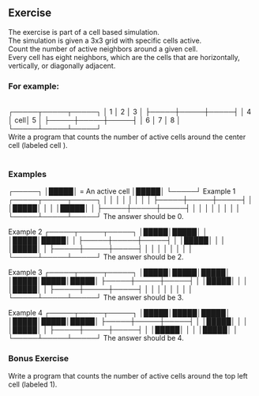  <h2>Exercise</h2>
 The exercise is part of a cell based simulation.<br>
 The simulation is given a 3x3 grid with specific cells active.<br>
Count the number of active neighbors around a given cell.<br>
Every cell has eight neighbors, which are the cells that are horizontally, vertically, or diagonally adjacent.<br> 
<h3>For example:</h3><br>
┌─────┬─────┬─────┐
│  1  │  2  │  3  │
├─────┼─────┼─────┤
│  4  │ cell│  5  │
├─────┼─────┼─────┤
│  6  │  7  │  8  │
└─────┴─────┴─────┘
<br>
Write a program that counts the number of active cells around the center cell (labeled cell ).<br><br>
<h3>Examples</h3>
   ┌─────┐
   │█████│  =  An active cell
   │█████│
   └─────┘
Example 1
┌─────┬─────┬─────┐ 
│     │     │     │ 
│     │     │     │ 
├─────┼─────┼─────┤
│     │█████│     │
│     │█████│     │ 
├─────┼─────┼─────┤ 
│     │     │     │ 
│     │     │     │ 
└─────┴─────┴─────┘
The answer should be 0.

Example 2
┌─────┬─────┬─────┐
│█████│█████│     │
│█████│█████│     │
├─────┼─────┼─────┤
│     │█████│     │
│     │█████│     │ 
├─────┼─────┼─────┤ 
│     │     │     │
│     │     │     │ 
└─────┴─────┴─────┘
The answer should be 2.

Example 3
┌─────┬─────┬─────┐
│█████│█████│█████│
│█████│█████│█████│
├─────┼─────┼─────┤
│     │█████│     │
│     │█████│     │ 
├─────┼─────┼─────┤ 
│     │     │     │ 
│     │     │     │ 
└─────┴─────┴─────┘
The answer should be 3.

Example 4
┌─────┬─────┬─────┐
│█████│█████│█████│
│█████│█████│█████│
├─────┼─────┼─────┤
│     │█████│     │
│     │█████│     │
├─────┼─────┼─────┤
│     │█████│     │
│     │█████│     │
└─────┴─────┴─────┘
The answer should be 4.

<h3>Bonus Exercise</h3>
           
  Write a program that counts the number of active cells around the top left cell (labeled 1).
       